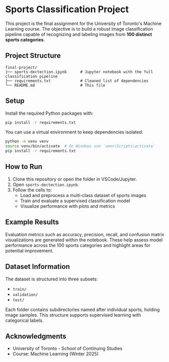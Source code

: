 # Sports Classification Project

This project is the final assignment for the University of Toronto's Machine Learning course. The objective is to build a robust image classification pipeline capable of recognizing and labeling images from **100 distinct sports categories**.

## Project Structure

```
final-project/
├── sports-dectection.ipynb      # Jupyter notebook with the full classification pipeline
├── requirements.txt             # Cleaned list of dependencies
└── README.md                    # This file
```

## Setup

Install the required Python packages with:

```bash
pip install -r requirements.txt
```

You can use a virtual environment to keep dependencies isolated:

```bash
python -m venv venv
source venv/bin/activate  # On Windows use `venv\Scripts\activate`
pip install -r requirements.txt
```

## How to Run

1. Clone this repository or open the folder in VSCode/Jupyter.
2. Open `sports-dectection.ipynb`.
3. Follow the cells to:
    - Load and preprocess a multi-class dataset of sports images
    - Train and evaluate a supervised classification model
    - Visualize performance with plots and metrics

## Example Results

Evaluation metrics such as accuracy, precision, recall, and confusion matrix visualizations are generated within the notebook. These help assess model performance across the 100 sports categories and highlight areas for potential improvement.

## Dataset Information

The dataset is structured into three subsets:
- `train/`
- `validation/`
- `test/`

Each folder contains subdirectories named after individual sports, holding image samples. This structure supports supervised learning with categorical labels.

## Acknowledgments

- University of Toronto - School of Continuing Studies
- Course: Machine Learning (Winter 2025)
